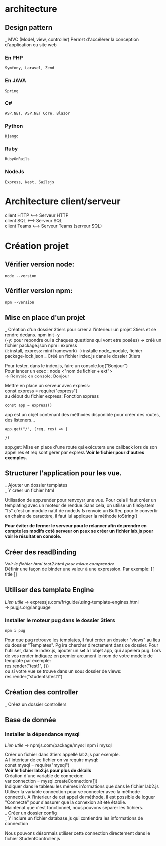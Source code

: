 # architecture
## Design pattern
_ MVC (Model, view, controller) Permet d'accélérer la conception d'application ou site web
### En PHP
    Symfony, Laravel, Zend
### En JAVA
    Spring
### C#
    ASP.NET, ASP.NET Core, Blazor
### Python
    Django
### Ruby
    RubyOnRails
### NodeJs
    Express, Nest, Sailsjs

# Architecture client/serveur
client HTTP <--> Serveur HTTP  
client SQL <--> Serveur SQL  
client Teams <--> Serveur Teams (serveur SQL)  

# Création projet

## Vérifier version node: 
    node --version 

## Vérifier version npm:
    npm --version

## Mise en place d'un projet
_ Création d'un dossier 3tiers pour créer à l'interieur un projet 3tiers et se rendre dedans.
    npm init -y  
    (-y: pour repondre oui a chaques questions qui vont etre posées) -> créé un fichier package.json
    npm i express  
    (i: install, express: mini framework) -> installe node_module, fichier package-lock.json
_ Créé un fichier index.js dans le dossier 3tiers

Pour tester, dans le index.js, faire un console.log("Bonjour")  
Pour lancer un exec : 
    node <"nom de fichier + ext">  
    -> Renvoie en console: Bonjour

Mettre en place un serveur avec express:  
    const express = require("express")  
    au début du fichier
express: Fonction express

    const app = express()
app est un objet contenant des méthodes disponible pour créer des routes, des listeners...

    app.get("/", (req, res) => {

    })  
app.get: Mise en place d'une route qui exécutera une callback lors de son appel
res et req sont gérer par express
__Voir le fichier pour d'autres exemples.__

## Structurer l'application pour les vue.
_ Ajouter un dossier templates   
_ Y créer un fichier html  

Utilisation de app.render pour renvoyer une vue. Pour cela il faut créer un templating avec un moteur de rendue. Sans cela, on utilise un fileSystem "fs" c'est un module natif de nodeJs
fs renvoie un Buffer, pour le convertir en chaine de caractère, il faut lui appliquer la méthode toString()

__Pour éviter de fermer le serveur pour le relancer afin de prendre en compte les modifs coté serveur on peux se créer un fichier lab.js pour voir le résultat en console.__

## Créer des readBinding

*Voir le fichier html test2.html pour mieux comprendre*  
Définir une façon de binder une valeur à une expression. Par exemple: [[ title ]] 

## Utiliser des template Engine
*Lien utile* -> expressjs.com/fr/guide/using-template-engines.html  
-> pugjs.org/language

### Installer le moteur pug dans le dossier 3tiers
    npm i pug
Pour que pug retrouve les templates, il faut créer un dossier "views" au lieu du dossier "Templates". Pg ira chercher directement dans ce dossier.
Pour l'utiliser, dans le index.js, ajouter un set à l'objet app, qui appelera pug. Lors de vos render indiquez en premier argument le nom de votre modele de template par exemple:    
    res.render("test1", {})  
ou si votre vue se trouve dans un sous dossier de views:   
    res.render("students/test1")

## Création des controller
_ Créez un dossier controllers  

## Base de donnée
### Installer la dépendance mysql
*Lien utile* -> npmjs.com/package/mysql
    npm i mysql    
  
Créer un fichier dans 3tiers appellé lab2.js par exemple.  
A l'intérieur de ce fichier on va require mysql:  
    const mysql = require("mysql")  
__Voir le fichier lab2.js pour plus de détails__  
Création d'une variable de connexion:  
    var connection = mysql.createConnection([])  
Indiquer dans le tableau les mêmes informations que dans le fichier lab2.js
Utiliser la variable connection pour se connecter avec la méthode connect(). A l'interieur de cet appel de méthode, il est possible de loguer "Connecté" pour s'assurer que la connexion ait été établie.  
Maintenat que c'est fonctionnel, nous pouvons séparer les fichiers.  
_ Créer un dossier config  
_ Y inclure un fichier database.js qui contiendra les informations de connection  

Nous pouvons désormais utiliser cette connection directement dans le fichier StudentController.js